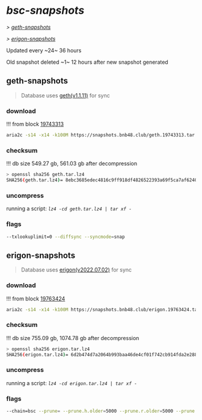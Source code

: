 # *bsc-snapshots*


*\> [geth-snapshots](#geth-snapshots)*

*\> [erigon-snapshots](#erigon-snapshots)*

Updated every ~24~ 36 hours

Old snapshot deleted ~1~ 12 hours after new snapshot generated

## geth-snapshots


> Database uses [geth(v1.1.11)](https://github.com/bnb-chain/bsc/releases/tag/v1.1.11) for sync


### download

<!-- begin_geth -->

!!! from block [19743313](https://bscscan.com/block/19743313)
```bash
aria2c -s14 -x14 -k100M https://snapshots.bnb48.club/geth.19743313.tar.lz4 -o geth.tar.lz4
```


### checksum


!!! db size 549.27 gb, 561.03 gb after decompression
```bash
> openssl sha256 geth.tar.lz4
SHA256(geth.tar.lz4)= 8ebc3685edec4816c9ff918df4826522393a69f5ca7af6240f6f458701b7d82b
```

<!-- end_geth -->

### uncompress


running a script: _`lz4 -cd geth.tar.lz4 | tar xf -`_


### flags


```bash
--txlookuplimit=0 --diffsync --syncmode=snap
```


## erigon-snapshots


> Database uses [erigon(v2022.07.02)](https://github.com/ledgerwatch/erigon/releases/tag/v2022.07.02) for sync


### download

<!-- begin_erigon -->

!!! from block [19763424](https://bscscan.com/block/19763424)
```bash
aria2c -s14 -x14 -k100M https://snapshots.bnb48.club/erigon.19763424.tar.lz4 -o erigon.tar.lz4
```


### checksum


!!! db size 755.09 gb, 1074.78 gb after decompression
```bash
> openssl sha256 erigon.tar.lz4
SHA256(erigon.tar.lz4)= 6d2b474d7a2064b993baa46de4cf01f742cb914fda2e2885edfad772f7c9817b
```

<!-- end_erigon -->

### uncompress


running a script: _`lz4 -cd erigon.tar.lz4 | tar xf -`_


### flags


```bash
--chain=bsc --prune= --prune.h.older=5000 --prune.r.older=5000 --prune.t.older=5000 --prune.c.older=5000 --db.pagesize=16k
```
